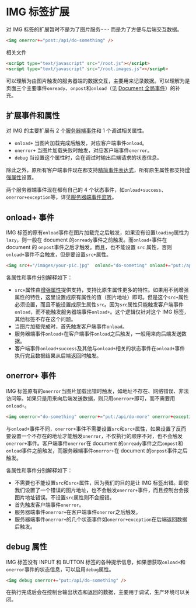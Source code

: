 # IMG 标签扩展

对 IMG 标签的扩展暂时不是为了图片服务······ 而是为了方便与后端交互数据。

```html
<img onerror+="post:/api/do-something" />
```

相关文件

```html
<script type="text/javascript" src="/root.js"></script>
<script type="text/javascript" src="/root.images.js"></script>
```

可以理解为由图片触发的服务器端的数据交互，主要用来记录数据。可以理解为是页面三个主要事件`onready`、`onpost`和`onload`（见 [Document 全局事件](/root.js/root.md#h1)）的补充。

## 扩展事件和属性

对 IMG 的主要扩展有 2 个[服务器端事件](/root.js/server.md)和 1 个调试相关属性。

* `onload+` 当图片加载完成后触发，对应客户端事件`onload`。
* `onerror+` 当图片加载失败时触发，对应客户端事件`onerror`。
* `debug` 当设置这个属性时，会在调试时输出后端请求的状态信息。

除此之外，原所有客户端事件现在都支持[精简事件表达式](/root.js/event.md)，所有原生属性都支持[增强属性](/root.js/plus.md)设置。

两个服务器端事件现在都有自己的 4 个状态事件，如`onload+success`、`onerror+exception`等，详见[服务器端事件监听](/root.js/server.md#h4)。

## onload+ 事件

IMG 标签的原有`onload`事件在图片加载完之后触发，如果没有设置`loading`属性为`lazy`，则一般在 document 的`onready`事件之前触发。而`onload+`事件在 document 的 `onpost`事件之后才触发。而且，也不能设置 `src` 属性，否则`onload+`事件不会触发，但是要设置`src+`属性。

```html
<img src+="/images/your-pic.jpg"  onload="do-someting" onload+="put:/api/do-more" onload+success="do-extra" />
```

各属性和事件分别解释如下：

* `src+`属性由[增强属性](/root.js/plus.md)提供支持，支持比原生属性更多的特性。如果用不到增强属性的特性，这里设置成原有属性的值（图片地址）即可。但是这个`src+`属性必须设置，而且不能设置成原生属性`src`。因为`src`属性只能触发客户端事件`onload`，而不能触发服务器端事件`onload+`。这个逻辑仅针对这个 IMG 标签，其他标签不存在这个问题。
* 当图片加载完成时，首先触发客户端事件`onload`。
* 服务器端事件`onload+`在客户端事件`onload`之后触发，一般用来向后端发送数据。
* 客户端事件`onload+success`及其他与`onload+`相关的状态事件在`onload+`事件执行完且数据结果从后端返回时触发。

## onerror+ 事件

IMG 标签原有的`onerror`当图片加载出错时触发，如地址不存在、网络错误、非法访问等。如果只是用来向后端发送数据，则只用`onerror+`即可，而不需要用`onload+`。

```html
<img onerror="do-something" onerror+="put:/api/do-more" onerror+exception+="do-extra" />
```

与`onload+`事件不同，`onerror+`事件不需要设置`src`和`src+`属性，如果设置了反而要设置一个不存在的地址才能触发`onerror`，不仅执行的顺序不对，也不会触发`onerror+`事件。客户端事件`onerror`在 document 的`onready`事件之后`onpost`和`onload`事件之前触发，而服务器端事件`onerror+`在 document 的`onpost`事件之后触发。

各属性和事件分别解释如下：

* 不需要也不能设置`src`和`src+`属性，因为我们的目的是让 IMG 标签出错。即使我们设置了一个错误的图片地址，也不会触发`onerror+`事件，而且控制台会报图片地址错误。不设置`src`属性则不会报错。
* 首先触发客户端事件`onerror`。
* 服务器端事件`onerror+`在客户端事件`onerror`之后触发。
* 服务器端事件`onerror+`的几个状态事件如`onerror+exception`在后端返回数据后触发。

## debug 属性

IMG 标签没有 INPUT 和 BUTTON 标签的各种提示信息，如果想获取`onload+`和`onerror`事件的状态信息，可以启用`debug`属性。

```html
<img debug onerror+="put:/api/do-something" />
```

在执行完成后会在控制台输出状态和返回的数据，主要用于调试，生产环境可以关闭。